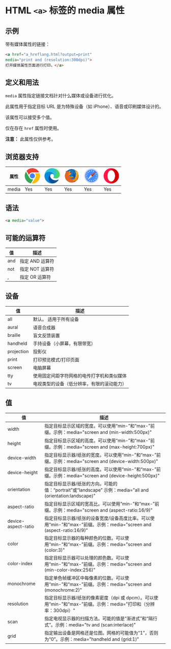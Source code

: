 HTML `<a>` 标签的 media 属性
===

## 示例

带有媒体属性的链接：

```html idoc:preview
<a href="a_hreflang.html?output=print"
media="print and (resolution:300dpi)">
打开媒体属性页面进行打印。</a>
```

## 定义和用法

`media` 属性指定链接文档针对什么媒体或设备进行优化。

此属性用于指定目标 URL 是为特殊设备（如 iPhone）、语音或印刷媒体设计的。

该属性可以接受多个值。

仅在存在 `href` 属性时使用。

**注意：** 此属性仅供参考。

## 浏览器支持

| 属性 | ![chrome][1] | ![edge][2] | ![firefox][3] | ![safari][4] | ![opera][5] |
| ---- | ---- | ---- | ---- | ---- | ---- |
| media   | Yes | Yes | Yes | Yes | Yes |
<!--rehype:style=width: 100%; display: inline-table;-->

## 语法

```html
<a media="value">
```

## 可能的运算符

| 值 | 描述 |
| ---- | ---- |
| and   | 指定 AND 运算符 |
| not   | 指定 NOT 运算符 |
| ,     | 指定 OR 运算符 |
<!--rehype:style=width: 100%; display: inline-table;-->

## 设备

| 值 | 描述 |
| ---- | ---- |
| all        | 默认。 适用于所有设备 |
| aural      | 语音合成器 |
| braille    | 盲文反馈装置 |
| handheld   | 手持设备（小屏幕，有限带宽） |
| projection | 投影仪 |
| print      | 打印预览模式/打印页面 |
| screen     | 电脑屏幕 |
| tty        | 使用固定间距字符网格的电传打字机和类似媒体 |
| tv         | 电视类型的设备（低分辨率，有限的滚动能力） |
<!--rehype:style=width: 100%; display: inline-table;-->

## 值

| 值 | 描述 |
| ---- | ---- |
| width               | 指定目标显示区域的宽度。可以使用“min-”和“max-”前缀。示例：media="screen and (min-width:500px)" |
| height              | 指定目标显示区域的高度。可以使用“min-”和“max-”前缀。示例：media="screen and (max-height:700px)" |
| device-width        | 指定目标显示器/纸张的宽度。可以使用“min-”和“max-”前缀。示例：media="screen and (device-width:500px)" |
| device-height       | 指定目标显示器/纸张的高度。可以使用“min-”和“max-”前缀。示例：media="screen and (device-height:500px)" |
| orientation         | 指定目标显示器/纸张的方向。可能的值：“portrait”或“landscape” 示例：media="all and (orientation:landscape)" |
| aspect-ratio        | 指定目标显示区域的宽高比。可以使用“min-”和“max-”前缀。示例：media="screen and (aspect-ratio:16/9)" |
| device-aspect-ratio | 指定目标显示器/纸张的设备宽度/设备高度比率。可以使用“min-”和“max-”前缀。示例：media="screen and (aspect-ratio:16/9)" |
| color               | 指定目标显示器的每种颜色的位数。可以使用“min-”和“max-”前缀。示例：media="screen and (color:3)" |
| color-index         | 指定目标显示器可以处理的颜色数。可以使用“min-”和“max-”前缀。示例：media="screen and (min-color-index:256)" |
| monochrome          | 指定单色帧缓冲区中每像素的位数。可以使用“min-”和“max-”前缀。示例：media="screen and (monochrome:2)" |
| resolution          | 指定目标显示器/纸张的像素密度（dpi 或 dpcm）。可以使用“min-”和“max-”前缀。示例：media="打印和（分辨率：300dpi）" |
| scan                | 指定电视显示器的扫描方法。可能的值是“渐进式”和“隔行式”。示例：media="tv and (scan:interlace)" |
| grid                | 指定输出设备是网格还是位图。网格的可能值为“1”，否则为“0”。示例：media="handheld and (grid:1)" |
<!--rehype:style=width: 100%; display: inline-table;-->


[1]: ../assets/chrome.svg
[2]: ../assets/edge.svg
[3]: ../assets/firefox.svg
[4]: ../assets/safari.svg
[5]: ../assets/opera.svg
